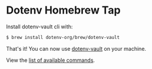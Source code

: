 # Dotenv Homebrew Tap

Install dotenv-vault cli with:

```bash
$ brew install dotenv-org/brew/dotenv-vault
```

That's it! You can now use [dotenv-vault](https://github.com/dotenv-org/dotenv-vault) on your machine.

View the [list of available commands](https://github.com/dotenv-org/dotenv-vault#commands).

